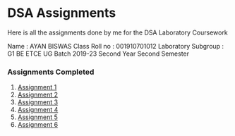 # DSA Assignments

Here is all the assignments done by me for the DSA Laboratory Coursework

Name : AYAN BISWAS
Class Roll no : 001910701012
Laboratory Subgroup : G1
BE ETCE UG Batch 2019-23
Second Year Second Semester

### Assignments Completed

1. [Assignment 1](/LinkedList)
2. [Assignment 2](/Stack)
3. [Assignment 3](/Application)
4. [Assignment 4](/Queue)
5. [Assignment 5](/Queue)
6. [Assignment 6](/SortingAlgo)
